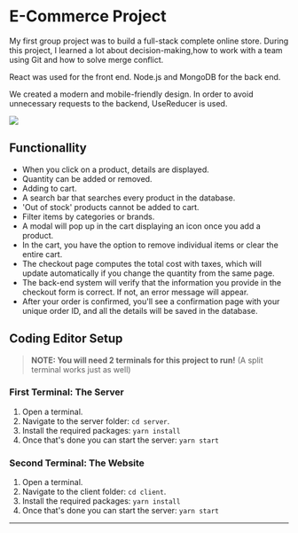 # E-Commerce Project

My first group project was to build a full-stack complete online store. During this project, I learned a lot about decision-making,how to work with a team using Git and how to solve merge conflict.

React was used for the front end. Node.js and MongoDB for the back end.

We created a modern and mobile-friendly design. In order to avoid unnecessary requests to the backend, UseReducer is used.

![](https://github.com/FabienD0/E-Commerce-Project/blob/master/client/public/images/ezgif-1-5fb55e88cf.gif)

## Functionallity

- When you click on a product, details are displayed.
- Quantity can be added or removed.
- Adding to cart.
- A search bar that searches every product in the database.
- 'Out of stock' products cannot be added to cart.
- Filter items by categories or brands.
- A modal will pop up in the cart displaying an icon once you add a product.
- In the cart, you have the option to remove individual items or clear the entire cart.
- The checkout page computes the total cost with taxes, which will update automatically if you change the quantity from the same page.
- The back-end system will verify that the information you provide in the checkout form is correct. If not, an error message will appear.
- After your order is confirmed, you'll see a confirmation page with your unique order ID, and all the details will be saved in the database.

## Coding Editor Setup

> **NOTE: You will need 2 terminals for this project to run!** (A split terminal works just as well)

### **First Terminal: The Server**

1. Open a terminal.
2. Navigate to the server folder: `cd server`.
3. Install the required packages: `yarn install`
4. Once that's done you can start the server: `yarn start`

### **Second Terminal: The Website**

1. Open a terminal.
2. Navigate to the client folder: `cd client`.
3. Install the required packages: `yarn install`
4. Once that's done you can start the server: `yarn start`
---
